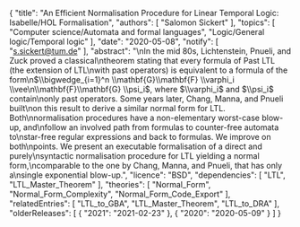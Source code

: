 {
    "title": "An Efficient Normalisation Procedure for Linear Temporal Logic: Isabelle/HOL Formalisation",
    "authors": [
        "Salomon Sickert"
    ],
    "topics": [
        "Computer science/Automata and formal languages",
        "Logic/General logic/Temporal logic"
    ],
    "date": "2020-05-08",
    "notify": [
        "s.sickert@tum.de"
    ],
    "abstract": "\nIn the mid 80s, Lichtenstein, Pnueli, and Zuck proved a classical\ntheorem stating that every formula of Past LTL (the extension of LTL\nwith past operators) is equivalent to a formula of the form\n$\\bigwedge_{i=1}^n \\mathbf{G}\\mathbf{F} \\varphi_i \\vee\n\\mathbf{F}\\mathbf{G} \\psi_i$,  where $\\varphi_i$ and $\\psi_i$ contain\nonly past operators. Some years later, Chang, Manna, and Pnueli built\non this result to derive a similar normal form for LTL. Both\nnormalisation procedures have a non-elementary worst-case blow-up, and\nfollow an involved path from formulas to counter-free automata to\nstar-free regular expressions and back to formulas. We improve on both\npoints. We present an executable formalisation of a direct and purely\nsyntactic normalisation procedure for LTL yielding a normal form,\ncomparable to the one by Chang, Manna, and Pnueli, that has only a\nsingle exponential blow-up.",
    "licence": "BSD",
    "dependencies": [
        "LTL",
        "LTL_Master_Theorem"
    ],
    "theories": [
        "Normal_Form",
        "Normal_Form_Complexity",
        "Normal_Form_Code_Export"
    ],
    "relatedEntries": [
        "LTL_to_GBA",
        "LTL_Master_Theorem",
        "LTL_to_DRA"
    ],
    "olderReleases": [
        {
            "2021": "2021-02-23"
        },
        {
            "2020": "2020-05-09"
        }
    ]
}